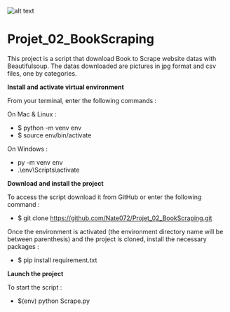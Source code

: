 
![alt text](https://images.unsplash.com/photo-1478749485505-2a903a729c63?ixid=MXwxMjA3fDB8MHxwaG90by1wYWdlfHx8fGVufDB8fHw%3D&ixlib=rb-1.2.1&auto=format&fit=crop&w=850&q=60)

# Projet_02_BookScraping

This project is a script that download Book to Scrape website datas with Beautifulsoup. 
The datas downloaded are pictures in jpg format and csv files, one by categories.

**Install and activate virtual environment**

From your terminal, enter the following commands :

On Mac & Linux :
* $ python -m venv env
* $ source env/bin/activate

On Windows :
* py -m venv env
* .\env\Scripts\activate

**Download and install the project**

To access the script download it from GitHub or enter the following command :
* $ git clone https://github.com/Nate072/Projet_02_BookScraping.git

Once the environment is activated (the environment directory name will be between parenthesis) and the project is cloned, install the necessary packages :
* $ pip install requirement.txt

**Launch the project**

To start the script :
* $(env) python Scrape.py
